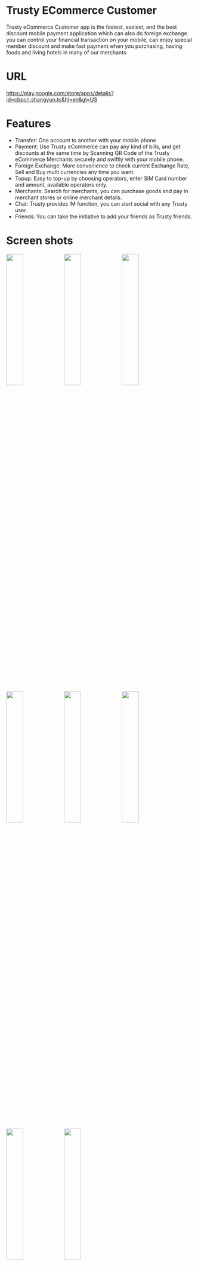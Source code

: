 # Trusty ECommerce Customer
Trusty eCommerce Customer app is the fastest, easiest, and the best discount mobile payment application which can also do foreign exchange. you can control your financial transaction on your mobile, can enjoy special member discount and make fast payment when you purchasing, having foods and living hotels in many of our merchants

# URL
https://play.google.com/store/apps/details?id=cbpcn.shangyun.tc&hl=en&gl=US

# Features
- Transfer: One account to another with your mobile phone
- Payment: Use Trusty eCommerce can pay any kind of bills, and get discounts at the same time by Scanning QR Code of the Trusty eCommerce Merchants securely and swiftly with your mobile phone.
- Foreign Exchange: More convenience to check current Exchange Rate, Sell and Buy multi currencies any time you want.
- Topup: Easy to top-up by choosing operators, enter SIM Card number and amount, available operators only.
- Merchants: Search for merchants, you can purchase goods and pay in merchant stores or online merchant details.
- Chat: Trusty provides IM function, you can start social with any Trusty user.
- Friends: You can take the initiative to add your friends as Trusty friends.


# Screen shots

<img src="https://lh3.googleusercontent.com/VE6YO7hVYFtyJHTb_sO4L8YzUZuaujKgskZVam4w7v_sFS9WEH6AioV4QZ_drMx4wk8E1H2uZ-MlXr7HcprSM-EvdHydQYKXdolS2xQtdNEqH0U0RrjCLcdT3mUfnyIoUMrvuqmbjWmZqy9ystLgWBHbAgydKXft603SimHsQMq3jAwFt9ePEolyIWLR5f6plPk1Cd_hjlLRDbpM4pbYFSHFFbyp3tNx8geGe4M46VG-64YP8fRLfrKNUm6ypMRFbyFshWwAvoOp1jzOcgbSr1Sh6VJtQfRFqbdGQ22gzhTFjQ--4-4qIuucAw4POxvmxDEX74ramQu3LoV1VZdRJBC1CCTRB7t02_CJvTotUu5LZ-HPF7IKGYLcFbRAtUIQBrLs0iasQdPbOz8Y5uxSv_cgsV1OiXqowMDDH5_2j0Sd748yxnazCmszF3G6OH4whewvUqn6vLA1u68qqTcnvkf7OeH2hsSEMcrEc1C_sXLVfg8QBDCQy_79ZzxLEYCAmbTE1dt08rVZTYdV4Jl49_EsgST7lc1Tx6tD2qcYf9WVt3kpJqrC2FTPNaYsK5q0MHlx_DvnXDD-Wa0qP8R9SVnSmV7eO-coxmFAxFSD6jerNU56gfMBHtAAsHyCEWWWMVlK1sR2xvW9O21XR76WcuFTLuGjwLg0vipeHpB6fB1o_GbtJ8-h-jIY2UcuE3haVe6ZAMo0-c9pcpKhIrtcVIRtGYEHanD3YWiZ_Ydk9cWlKHpTdVt5RBG8OXC1ZLBPLziWMwrUwtzYaoapvgEXdftv0SABpVRXTuxty0eslp1jYnIWLKk-dS4W-1xuf7lt-C4OdHi2yrMuTZTN5_byWfNYK0ug3vJfx3sLmf-1KTqodEQoFE6jXnAadRF2XO2zPDtmJvmvE1oXaDY-OeAyBJ4Xn8PhAIeDvmB6vJbSVRg=w444-h937-no?authuser=0" width="30%"> <img src="https://lh3.googleusercontent.com/Ta3USwccuZSrkmVtI04dD7Igzq6i_ugdCEB6IcJZbKuF80qnbx2M-nvwLHT5CxJ9JWqwwU914pX30fWGB-XwWUUKWWnSrzpIzgmlVDlVkcyquoyWwRPG-Hf__wX3da1EZV-LJ0a9NqryAD7ScPEeQkPVP45KIyBoh3QrSek4snvonXJzhepn9e0_tOJBxKjTyW8scoJHfM9-jpAEOUuZ_W2_p3Sl451bWE6DxmXbMsCPP61o1P00tpv5KVganBu70m_FwZ-TLzudwVxH9Fk9-LLXivaWmwJw7Ap_TobrYmoloblHKgJdQ_R3vBeMveq9HnEr4qLSkBCta0QKlOvurSt5Ds4yCfXmfMcb4yaqy8SOXSF94PLSIibzV4luhp6pY17HqN6Xfu6gXJohZrV-lecY55JHs-FrPe42r4PMnX5q60uYxdnPd0boh03aytZBJMG8SzGRmK-qKscAFgvnXmxgx9uhRT_Y4Q19ZjNW188h6TBzwS3BVp1XmHPOSIft7ZTB2aWIWFPkRX9NUIBTCDyWAJ-KRhRPLe1Z5MelnWRqWdcubKejYTFBMnRP42Dj3v9nhTPd5eDcEIRZQjTEXvdN83gQv3zhMXH9YSJ4rJF_IUfmXr8vWPiiwosHVyaq4fBc7UxZTmi_oD9j2QDWGwoRoDSAdVhS12-gfqwJfl-cJdlTDD-nVdq_O5Y5Az8R0mwnAzcktjiS230dCoU-7K1AX5xVdMew_-azju8_FruG8Rj3NdiSlyEXHVvWzZ0DMjpe_5ySnbUim02BIi2Ffuvhowjk8iV6zqzfBY_5XqrTco2LziOS4uf_9AFovX6S2wnkRfuHm-zw96E44AkzmqDm3JYeIhZuR8UhWU1kXnvq7Zu7FNUQBn7iUO7_zV9NwUdoWvyLR_bwFppK-XG2Dhn4d-YUmxpbUwm_G7_iFuE=w444-h937-no?authuser=0" width="30%"> <img src="https://lh3.googleusercontent.com/nMvUf0mp-JqG-1SYG53FQmw92ChKHh_0ZwCY01EBZDLatNpbSZOcYKQREpWwRCa6DNx1_KfB6gaf-S9yv7pwvuJbefDbEiqBzf4R89GtcHds_U-tIYj49I3aWQAzZKPsqEgU1fy8cS4l98CjWa2FEU5aJd0YP6wdXtAVeKJ1HHcGJtP9GPmpGp0qEb5iOn5xcuaePxq4b54bPpCGk0Gtb3Mu0g3nw_ZJ8lgU72EfhHcG_tquy4s4fpmnBh0WFV0TBeIJ6XZznr-LQGrvVQJv6Z-uTvDyoZ0DoUaPHKrB7-TPCo5XLq1N54HbA99iYXsbMsj-ApRkajuuBDymzohffcANH5TAY1wYThSZIb0HGAWx6whiLLVhkkOE-w2AhmUazg1A1X18u_FL3Xh-shAFV7DG9GmR7rgT2_byrGhKgPSthnug-1XCvegcjnCrRw1BW0EMLmWm5_WDDLWuqh7jAqW1nzTNpgJlJMdQ_Tlw6wBSbexmK-ntXCb-8zYrZaxPCs2pdMU34ctHXhPZjNqeUA13VDDF2XEhZO3ZMftD4VWyBoUc8Pls-GkFXDmpnsJAbkXtsfRxtwO-Vm0ZbnM5nUcWAUSuPaqDgzcp9V4zN5KHqybhSpTjvVrlSe9CB28YjSL8wIOMr2pDxiIAQB3SuyvMMkXCepQbtfUN-d5gUogpGSO2IezcLk4VsjnNMnp3LC_Csi0Ns3NKpdB5qGz6oNwhjdTvEZwj5AOF8bgyDikYCGd1V9fndgmT1V0YYPEbN9RBWOeqHhUtJztfNfqFqwnWkFnUYQ2Y6kckeOmanfU8EiLIIgwczblMLqHbuvGxu1ueVv60zqvtDaBtwj5LxCD-izPQwcHUI59Ueu7TwptygiPJCH51tenj0_fImRXtniTLXLyxLZGzDUsKP0fox6OX17UgF6jrXMJ4YobZHS0=w444-h937-no?authuser=0" width="30%"> <img src="https://lh3.googleusercontent.com/YeESh9niKVGCVWQpuFbfXYC5px7O0_ItbpTUH7Oi0GNPG_CQKhD7ANv-fHY8iAJoCIAJ7RzXYOtGDkpYrmdRnJ1RnkgvenSuHI_1DM9lYu2Exwa1EmVnlsANaIiXCcLo5jZ_TPdoAnYAOmG_2oezrPtAMy8MOhbwKxSaVVtzdYTKuEiMUgMkAfE0dAA9uQzwRcasPA7F5XtjQasnnhO29GGVG8Jq1qlmVwYrn12LiH3ppCS5gJBLqpGd1shfXUjn3jD7HJWLyyDUTMox6bgzkExC8qPOqu15pqVORWGWVevDmY2rpmQl8WKdsHsQ6iwI8f3VXZtpMg2esqyo-tSfOnCjWxu4NAyFKCFP6RJ0kSZ2m8vklDqCAysPQdUghuEZFQcjKYfSb65-z6PwfvS4OAlKynx4oYtHL1XbNbfken617FMZEnWIRGUX-sO0AmmdcnAL7gWqHo_1PaaWpyGmh3Ztd99VsSgYa3uOufHOCX7AJuHYlksRfaIRN0bxzFCG8QRccamomqcXvfV4UUpEPSG8EUkR-Useqk2xTmdEIBveiUPhJpcrBDcJZOdcl9NVX2Xp9O8qDP7F_VcFoEfRj67IqFRqNLYDF3U8gdOe2W48so5cJvjCRgfXhqMBJxMV7rlEuJ7QgjiNDxJTcp2RubV11NLRWa7UscSDYHBIFpxJ9TRTkQU9T9A_AZiN_s0TFFfdXtm1uqpm5u1mEjttCN-362wAN7hVmn47qje6NtbpdOOD6gEq3kQkFBmaHFv3AfeO1vITyWELdeu_khLK2QQaV1URFHV4P0hoLmMqScxF7fj-t2OBoIqzUlvHeOf8Y5DNYeVXGHJ2Xr90qaNtbdrDt-nzVBDTR7XkdJLpFvpl7DIJFLm2asO78vw7MPHyoW2F9leOIMqy_qk24DMk2LKC8pFvYo_Hof93D4Bo2Ks=w444-h937-no?authuser=0" width="30%"> <img src="https://lh3.googleusercontent.com/AN8ZKRe78ZzpAu3VQTU7Z_jS5PW9OE2aCj__0N-4Jv983ydYO6E2bt43LoML4UWPdd0eLh5uBRaDMllJVpUCz6ze4hGugPF-mmSI5LDLCHlPM2DV1opvoIwbZ5dygIv-hNaD4ltfStqAkDOX7gWM8ZXK7uQFHRn1LrgmjUavNFZ8o8Z_SOyKkZwhnQqT8_s2wGgcczgETTX_yzUil8Qzbe_nH-KHNGZpoidBAJDxaluCcEEFfQhD5QcCLZQOm72RaRisfIlRe2BHIvol1YEn2M4vV18aDJfA7YOhkij50Q4g3LU8f8kcGYQjoeBe5rOK5DuP8ZRBgsrCFhCjEZIigD8JiVlG5kkyBpQyuZFXhAj7foYxIiQw1LHnW0xud48Fj-lgHJKe3z434wYljdYAIceaCfaEqo8n1UK05ApgKm3Dj61RpYK6ROISCgL-9V6g4ZWD_G0I5sVby5cuPLyiJDzEK4RWXEjgLnrjzz96H6SPedU84qP9CgEnjH4L5vju-VQ3nQtEToqtQ6B8WXCeu6xtIGQodbLWY9bQmfTN_RTxoc8R5MJZsNiso7U1mo5VVBFnXWbPN-FA3diid8cXQOyvzdONQCkvkZoqw7_F-SCbWkDhJvJpZ6xOfyo8kIFob1jVYGzrhx7NnPu4YOSM3Q6n87SCo1tHqa449u6M9CD7yiCC8Js2hDV3ueBQZnzIsvi7Ww079DJqir63tT-BRwBzaJXF7Gl_uzLJA0W2r44Gt6PrNL6aO336eI8R5jB22sFFXBLcKeo-yiac-Hgwr6K8fTNlJrDYyV094yVDgDWPyiZ4WqQttO__Ccrk27hcDj1mQ07FsULRIxAxD4ltp49PYEXOqZee5A8YU0NFf4MgTHduZw-dBB66PsWExa6sq4fDUCEM5AOJ6pKXJForPhExAdLeKWSqTdFIRDIV4l4=w444-h937-no?authuser=0" width="30%"> <img src="https://lh3.googleusercontent.com/UfUGdcuGW4gDQJZpaz0aqZQwTZI3rDpW3nZ6JFiGPK4SK5sU8_ZUtoJ9w6BNmRLnnBXm-ixHjTu3-iJwHLi0yx80_0N2tgMSPWBEgxSQzTjf0AhaN7Emy5U5-RtfwHqrQCE6dsFr_1BXgDLx1Cmm-nDN2VCvHT1vRWlpkWaGJR6I7Yh-5_WfoDtKDS3cAiRodi2KkSmSyeLqU2OVD9b-Kl-xKpfP18kxEAyBStZWtZK1Oj9-XnZ3JvOjy5BMYdH-sHe92tMEtd6D1PyiPB9RBWBK6Jzst06b09-0jNG9YpCz4IMD2B44QDVKw1T-IXY1sOSQCfAYR0BRUbGLxa7fg29IaIvOiPAER1tUJsUmR6hawQ9JQJ9LHe0UzLi-nTD3mZU2ZLd-4AbudPqdwgeFK4jq2bDy2Gihbc6btDIq3iVmxTjLyPFAmZ0HJBcKt7tYgA_jtHt-rp1IvKDsivtFTmuBK-kgHoHhOBUEG5qoOX0nxwuX6ygIR1a953GVvV4eRk9MxSWC-pXEGxKF4V016LLB0ujMeSB3lhyfM-8kRm-TwNykS2_bWyPObk8eJgKDQaKQnZ2VPYhz8GdDoRbIMoEC0aYP4at11TJ-zv6wWTs7jSvDzCQkajyH6ttVs-ZLGs3xVVsqIPW6g8LLPkm8sWuAs-WCFQ-8L4_me0R8NzXCST47mWKMEvtHl5djP0zjb5UbRmhY3-v9Q_x-NVXhS1jb2N5u4GU-W4qDWvv8VKeC9rsWeBpKnLVLumbyVVmEVoq-Msf64S-qSInVmdtYe39fXYSK1fXatkSo9SqgOjC6c34Z1vVEsZ1H0IfOJbD77pdqKLHd8ZlTKhnLf3p-4ciZe4d4Kzo04wo2c5Xm8yRMIUs_3Dj4ouqaYGSQ3E_z5Bf5JOSTwgV2uU4_WI8EFJLE-U49CSOZIYyC-jqyWZg=w444-h937-no?authuser=0" width="30%"> <img src="https://lh3.googleusercontent.com/jK69WkdIwgKumvvwYVV8tlbZlTi4EElD0s-Ub1GTQQqN0XQZXsnNFx11p5oSM4kTOkyMa0BQAhma2U4qhMDSXRHHVwaaKxZVO79h39UqOLwwmsnT4AvatDfXRWMOhyvluX4KryJqiK8b0_oXYBNqWNX0ybMzIHSXqX4CClxTOjzOOW0a5cW8iZhLy7jnXrBsruwAnJbHXy57MWlZ9PaDbHWSqDgZQBkThjRzGTUFHnl-v5L6yUzHG5jbMx_Lh5W4JuG455WPH8kuvCYwRWZi42geW1EPhvYIt58ETt9W-0c6_T1uxGnWZLpTknyzAQKZJTaa2gB1WTK_iR9-m6sot9E2OoW5D680NNm3YMaqRItAVThQim2XgJRd_ndRILRxTiw3R-IKjarZ7_7_1Es_JjPmp0K-zx4Kw3Zm9l8F96_bLIhFHZFe_Pa_pf5Mb9uBQEF9HhCDvvWj527snavcSQzzfr94vtDQT-3ZaNt01aQHNkqWZSUnGMK0be0Rp-hH3y_CX7vOwvoSRcYyAyaCcmax4yNtQwh3ZKTdkAmMXfkOU-B57pVbzPiEOZtUNcSd82vwS5OgDuwbrKs5-H8MBMSp2jTlIyZ4wKJLbArYNpQLzebvKDisy9QtlAG68ZXW8Plhj-zvt4s4PoWyPY-wpXETu9qBqQqPDnTrU5q44bCGPuV3QylbDzrpj5Rgq4-kaRfQUtYecxjsSgY6Clzm7QxURXcpFptYZnhthMzVgYyvtg9ipJ4vxrvu6ATEwl7cW-Pw2EDYD2IXjmTw-LusrLhBhPOfeqLPq58t5DlqeFsDZKs75qu0IArg6n59ctnWKJTlBXrzk9EGdas0vlu8tLqa9XErMbIk53aLvGU8yiVUdS8qUemvHSxyAi8Tx693-6W9JngRnXAqxMaEwBF-_HwkotyzyMJ2IJikyme5iFc=w444-h937-no?authuser=0" width="30%"> <img src="https://lh3.googleusercontent.com/EdBjFbNz2mqaNSamdzVZNCuI5QqwzhbDjkNc3ISfo311YqEqbo4odrKHmHBBfg4fZ1LBybk8sdnkTFkOTkVsVfJIBqkexOfUl_1CUxZPnIEF0BaQtlEQWfz6AhSTWN2FMycWpTqdO0vRxHkbLzEGz9OYo6hSx69gYoLC6FFapk2e4r1Q9r9ZKUyDekDEy3TZprISXeGprbc7loORH8CDWi0hoINizr57pNagD0Pyt4KM2rAQnqsSB9ImP8SnT0-I_Gr4VLGNwJHkIjq_miokLNXYCXB7fUD9jzpFN4HSvSdSi1qpqLmC9nNGTtHqv1Vv93kvI37zRijd4EJehyTffoQfZAWzwtLAGi6yGQbNguNcYtj0yy7iqf3RvHAH-uJPYDEp7JAmM4vNH9aGQ13pmBwmanrPLxHVvnPFjmt3TOyXBWEbu6MO6CsTDEhtFwGMvltRyE0un2MtUNMVV2XU9UB3Bw4emmXITVExhI6l-MkvrcE72fNzWZH4ZcRyEvxGKRF2FZuMFnPN-wK-rUYVPpzHrfASxeig5dTqDUT4Bfz2Ls1hi-JqnCvgRhZ1VhzXaURU7-PtSeYr7kblhc-H3emEjkk8vlcOc7he5BiNYe567H1JI19rL15mFM3pxeOE6WMblbnZH7ySjZXbPRfil1PGEeySFkoqt9FbpDRV3abQcRweuOLzo5fHeEKWP6HruBMeRCVeZTJBMLraKYiC9zmgpTaOCLBJF9Tb-5ALnN9UeSXp97FTBioSohNrBtUJfvxeHl8F5dGStik0MYGvXOExgJ0LBfyY9iy9M1z7wJiQYMSsaeBnCE4XoXs4ETZLJT4TauurLixbS5ffLuruwFM_Z0w6oIZY94fH1w6jkFyEivwPQ7ZKKxWhzhLCUvJmjoNVWagf8bGw835lZOkcqv1H6QYD7lAGQktZnNfd7cU=w444-h937-no?authuser=0" width="30%"> 

